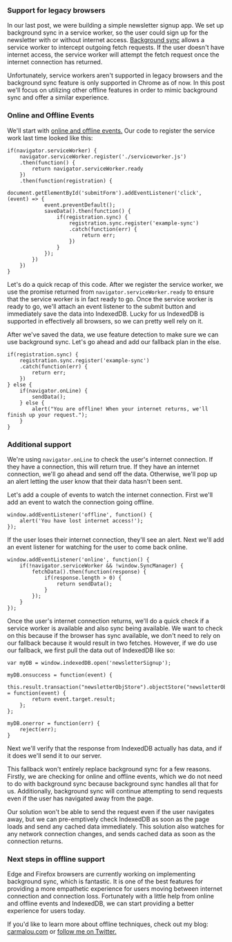 ### Support for legacy browsers

In our last post, we were building a simple newsletter signup app. We set up background sync in a service worker, so the user could sign up for the newsletter with or without internet access. [Background sync](https://developers.google.com/web/updates/2015/12/background-sync) allows a service worker to intercept outgoing fetch requests. If the user doesn't have internet access, the service worker will attempt the fetch request once the internet connection has returned.

Unfortunately, service workers aren't supported in legacy browsers and the background sync feature is only supported in Chrome as of now. In this post we'll focus on utilizing other offline features in order to mimic background sync and offer a similar experience.

### Online and Offline Events

We'll start with [online and offline events.](https://developer.mozilla.org/en-US/docs/Web/API/NavigatorOnLine/Online_and_offline_events) Our code to register the service work last time looked like this:

```
if(navigator.serviceWorker) {
    navigator.serviceWorker.register('./serviceworker.js')
    .then(function() {
        return navigator.serviceWorker.ready
    })
    .then(function(registration) {
        document.getElementById('submitForm').addEventListener('click', (event) => {
            event.preventDefault();
            saveData().then(function() {
                if(registration.sync) {
                    registration.sync.register('example-sync')
                    .catch(function(err) {
                        return err;
                    })
                }
            });
        })
    })
}
```

Let's do a quick recap of this code. After we register the service worker, we use the promise returned from `navigator.serviceWorker.ready` to ensure that the service worker is in fact ready to go. Once the service worker is ready to go, we'll attach an event listener to the submit button and immediately save the data into IndexedDB. Lucky for us IndexedDB is supported in effectively all browsers, so we can pretty well rely on it.

After we've saved the data, we use feature detection to make sure we can use background sync. Let's go ahead and add our fallback plan in the else.

```
if(registration.sync) {
    registration.sync.register('example-sync')
    .catch(function(err) {
        return err;
    })
} else {
    if(navigator.onLine) {
        sendData();
    } else {
        alert("You are offline! When your internet returns, we'll finish up your request.");
    }
}
```

### Additional support

We're using `navigator.onLine` to check the user's internet connection. If they have a connection, this will return true. If they have an internet connection, we'll go ahead and send off the data. Otherwise, we'll pop up an alert letting the user know that their data hasn't been sent.

Let's add a couple of events to watch the internet connection. First we'll add an event to watch the connection going offline.

```
window.addEventListener('offline', function() {
    alert('You have lost internet access!');
});
```

If the user loses their internet connection, they'll see an alert. Next we'll add an event listener for watching for the user to come back online.

```
window.addEventListener('online', function() {
    if(!navigator.serviceWorker && !window.SyncManager) {
        fetchData().then(function(response) {
            if(response.length > 0) {
                return sendData();
            }
        });
    }
});
```

Once the user's internet connection returns, we'll do a quick check if a service worker is available and also sync being available. We want to check on this because if the browser has sync available, we don't need to rely on our fallback because it would result in two fetches. However, if we do use our fallback, we first pull the data out of IndexedDB like so:

```
var myDB = window.indexedDB.open('newsletterSignup');

myDB.onsuccess = function(event) {
    this.result.transaction("newsletterObjStore").objectStore("newsletterObjStore").getAll().onsuccess = function(event) {
        return event.target.result;
    };
};

myDB.onerror = function(err) {
    reject(err);
}
```

Next we'll verify that the response from IndexedDB actually has data, and if it does we'll send it to our server.

This fallback won't entirely replace background sync for a few reasons. Firstly, we are checking for online and offline events, which we do not need to do with background sync because background sync handles all that for us. Additionally, background sync will continue attempting to send requests even if the user has navigated away from the page.

Our solution won't be able to send the request even if the user navigates away, but we can pre-emptively check IndexedDB as soon as the page loads and send any cached data immediately. This solution also watches for any network connection changes, and sends cached data as soon as the connection returns.

### Next steps in offline support

Edge and Firefox browsers are currently working on implementing background sync, which is fantastic. It is one of the best features for providing a more empathetic experience for users moving between internet connection and connection loss. Fortunately with a little help from online and offline events and IndexedDB, we can start providing a better experience for users today.

If you'd like to learn more about offline techniques, check out my blog: [carmalou.com](https://carmalou.com/) or [follow me on Twitter.](https://twitter.com/carmalou)